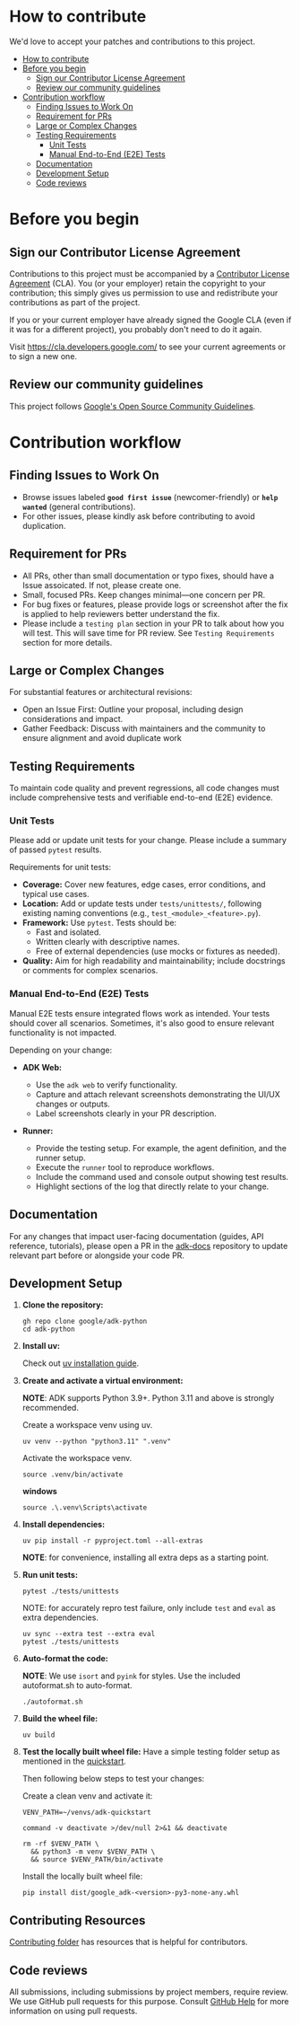 # How to contribute

We'd love to accept your patches and contributions to this project.

- [How to contribute](#how-to-contribute)
- [Before you begin](#before-you-begin)
  - [Sign our Contributor License Agreement](#sign-our-contributor-license-agreement)
  - [Review our community guidelines](#review-our-community-guidelines)
- [Contribution workflow](#contribution-workflow)
  - [Finding Issues to Work On](#finding-issues-to-work-on)
  - [Requirement for PRs](#requirement-for-prs)
  - [Large or Complex Changes](#large-or-complex-changes)
  - [Testing Requirements](#testing-requirements)
    - [Unit Tests](#unit-tests)
    - [Manual End-to-End (E2E) Tests](#manual-end-to-end-e2e-tests)
  - [Documentation](#documentation)
  - [Development Setup](#development-setup)
  - [Code reviews](#code-reviews)


# Before you begin

## Sign our Contributor License Agreement

Contributions to this project must be accompanied by a
[Contributor License Agreement](https://cla.developers.google.com/about) (CLA).
You (or your employer) retain the copyright to your contribution; this simply
gives us permission to use and redistribute your contributions as part of the
project.

If you or your current employer have already signed the Google CLA (even if it
was for a different project), you probably don't need to do it again.

Visit <https://cla.developers.google.com/> to see your current agreements or to
sign a new one.

## Review our community guidelines

This project follows
[Google's Open Source Community Guidelines](https://opensource.google/conduct/).

# Contribution workflow

## Finding Issues to Work On

- Browse issues labeled **`good first issue`** (newcomer-friendly) or **`help wanted`** (general contributions).
- For other issues, please kindly ask before contributing to avoid duplication.


## Requirement for PRs

- All PRs, other than small documentation or typo fixes, should have a Issue assoicated. If not, please create one.
- Small, focused PRs. Keep changes minimal—one concern per PR.
- For bug fixes or features, please provide logs or screenshot after the fix is applied to help reviewers better understand the fix.
- Please include a `testing plan` section in your PR to talk about how you will test. This will save time for PR review. See `Testing Requirements` section for more details.

## Large or Complex Changes
For substantial features or architectural revisions:

- Open an Issue First: Outline your proposal, including design considerations and impact.
- Gather Feedback: Discuss with maintainers and the community to ensure alignment and avoid duplicate work

## Testing Requirements

To maintain code quality and prevent regressions, all code changes must include comprehensive tests and verifiable end-to-end (E2E) evidence.


### Unit Tests

Please add or update unit tests for your change. Please include a summary of passed `pytest` results.

Requirements for unit tests:

- **Coverage:** Cover new features, edge cases, error conditions, and typical use cases.
- **Location:** Add or update tests under `tests/unittests/`, following existing naming conventions (e.g., `test_<module>_<feature>.py`).
- **Framework:** Use `pytest`. Tests should be:
  - Fast and isolated.
  - Written clearly with descriptive names.
  - Free of external dependencies (use mocks or fixtures as needed).
- **Quality:** Aim for high readability and maintainability; include docstrings or comments for complex scenarios.

### Manual End-to-End (E2E) Tests

Manual E2E tests ensure integrated flows work as intended. Your tests should cover all scenarios. Sometimes, it's also good to ensure relevant functionality is not impacted.

Depending on your change:

- **ADK Web:**
  - Use the `adk web` to verify functionality.
  - Capture and attach relevant screenshots demonstrating the UI/UX changes or outputs.
  - Label screenshots clearly in your PR description.

- **Runner:**
  - Provide the testing setup. For example, the agent definition, and the runner setup.
  - Execute the `runner` tool to reproduce workflows.
  - Include the command used and console output showing test results.
  - Highlight sections of the log that directly relate to your change.

## Documentation

For any changes that impact user-facing documentation (guides, API reference, tutorials), please open a PR in the [adk-docs](https://github.com/google/adk-docs) repository to update relevant part before or alongside your code PR.

## Development Setup
1.  **Clone the repository:**

    ```shell
    gh repo clone google/adk-python
    cd adk-python
    ```

2.  **Install uv:**

    Check out [uv installation guide](https://docs.astral.sh/uv/getting-started/installation/).

3.  **Create and activate a virtual environment:**

    **NOTE**: ADK supports Python 3.9+. Python 3.11 and above is strongly recommended.

    Create a workspace venv using uv.

    ```shell
    uv venv --python "python3.11" ".venv"
    ```

    Activate the workspace venv.

    ```shell
    source .venv/bin/activate
    ```

    **windows**
    ```shell
    source .\.venv\Scripts\activate
    ```

4.  **Install dependencies:**

    ```shell
    uv pip install -r pyproject.toml --all-extras
    ```

    **NOTE**: for convenience, installing all extra deps as a starting point.

5.  **Run unit tests:**

    ```shell
    pytest ./tests/unittests
    ```

    NOTE: for accurately repro test failure, only include `test` and `eval` as
    extra dependencies.

    ```shell
    uv sync --extra test --extra eval
    pytest ./tests/unittests
    ```

6.  **Auto-format the code:**

    **NOTE**: We use `isort` and `pyink` for styles. Use the included
    autoformat.sh to auto-format.

    ```shell
    ./autoformat.sh
    ```

7. **Build the wheel file:**

    ```shell
    uv build
    ```

8.  **Test the locally built wheel file:**
    Have a simple testing folder setup as mentioned in the
    [quickstart](https://google.github.io/adk-docs/get-started/quickstart/).

    Then following below steps to test your changes:

    Create a clean venv and activate it:

    ```shell
    VENV_PATH=~/venvs/adk-quickstart
    ```

    ```shell
    command -v deactivate >/dev/null 2>&1 && deactivate
    ```

    ```shell
    rm -rf $VENV_PATH \
      && python3 -m venv $VENV_PATH \
      && source $VENV_PATH/bin/activate
    ```

    Install the locally built wheel file:

    ```shell
    pip install dist/google_adk-<version>-py3-none-any.whl
    ```

## Contributing Resources

[Contributing folder](https://github.com/google/adk-python/tree/main/contributing/samples) has resources that is helpful for contributors.


## Code reviews

All submissions, including submissions by project members, require review. We
use GitHub pull requests for this purpose. Consult
[GitHub Help](https://help.github.com/articles/about-pull-requests/) for more
information on using pull requests.
